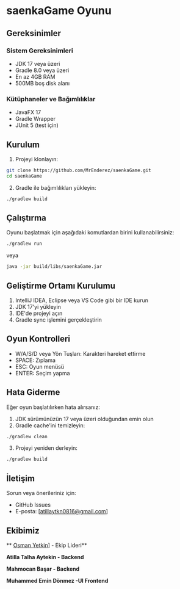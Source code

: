 # saenkaGame Oyunu

## Gereksinimler

### Sistem Gereksinimleri
- JDK 17 veya üzeri
- Gradle 8.0 veya üzeri
- En az 4GB RAM
- 500MB boş disk alanı

### Kütüphaneler ve Bağımlılıklar
- JavaFX 17
- Gradle Wrapper
- JUnit 5 (test için)

## Kurulum

1. Projeyi klonlayın:
```bash
git clone https://github.com/MrEnderez/saenkaGame.git
cd saenkaGame
```

2. Gradle ile bağımlılıkları yükleyin:
```bash
./gradlew build
```

## Çalıştırma

Oyunu başlatmak için aşağıdaki komutlardan birini kullanabilirsiniz:

```bash
./gradlew run
```

veya

```bash
java -jar build/libs/saenkaGame.jar
```

## Geliştirme Ortamı Kurulumu

1. IntelliJ IDEA, Eclipse veya VS Code gibi bir IDE kurun
2. JDK 17'yi yükleyin
3. IDE'de projeyi açın
4. Gradle sync işlemini gerçekleştirin

## Oyun Kontrolleri

- W/A/S/D veya Yön Tuşları: Karakteri hareket ettirme
- SPACE: Zıplama
- ESC: Oyun menüsü
- ENTER: Seçim yapma

## Hata Giderme

Eğer oyun başlatılırken hata alırsanız:

1. JDK sürümünüzün 17 veya üzeri olduğundan emin olun
2. Gradle cache'ini temizleyin:
```bash
./gradlew clean
```
3. Projeyi yeniden derleyin:
```bash
./gradlew build
```

## İletişim

Sorun veya önerileriniz için:
- GitHub Issues
- E-posta: [atillaytkn0816@gmail.com]

## Ekibimiz

** [Osman Yetkin](https://github.com/osmanveyetkin)] - Ekip Lideri**

**Atilla Talha Aytekin - Backend**

**Mahmocan Başar - Backend**

**Muhammed Emin Dönmez -UI Frontend**



